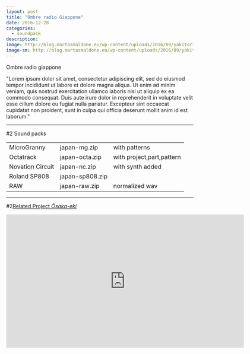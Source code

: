 ```yaml
---
layout: post
title: "Ombre radio Giappone"
date: 2016-12-28
categories:
  - soundpack
description: 
image: http://blog.martasmaldone.eu/wp-content/uploads/2016/09/yakitorimod.jpg
image-sm: http://blog.martasmaldone.eu/wp-content/uploads/2016/09/yakitorimod.jpg
---
```


Ombre radio giappone


"Lorem ipsum dolor sit amet, consectetur adipiscing elit, sed do eiusmod tempor incididunt ut labore et dolore magna aliqua. Ut enim ad minim veniam, quis nostrud exercitation ullamco laboris nisi ut aliquip ex ea commodo consequat. Duis aute irure dolor in reprehenderit in voluptate velit esse cillum dolore eu fugiat nulla pariatur. Excepteur sint occaecat cupidatat non proident, sunt in culpa qui officia deserunt mollit anim id est laborum."



***
#2 Sound packs

|                  |                 |                           |
|------------------|-----------------|---------------------------|
| MicroGranny      | japan-mg.zip    | with patterns             |
| Octatrack        | japan-octa.zip  | with project,part,pattern |
| Novation Circuit | japan-nc.zip    | with synth added          |
| Roland SP808     | japan-sp808.zip |                           |
| RAW              | japan-raw.zip   | normalized wav            |

*** 

#2[Related Project _Ōsaka-eki_](http://www.aavv.io/project_japan/2017/05/08/Osaka-eki/ "Ōsaka-eki")

<iframe src="https://player.vimeo.com/video/219274698" width="640" height="360" frameborder="0" webkitallowfullscreen mozallowfullscreen allowfullscreen></iframe>
